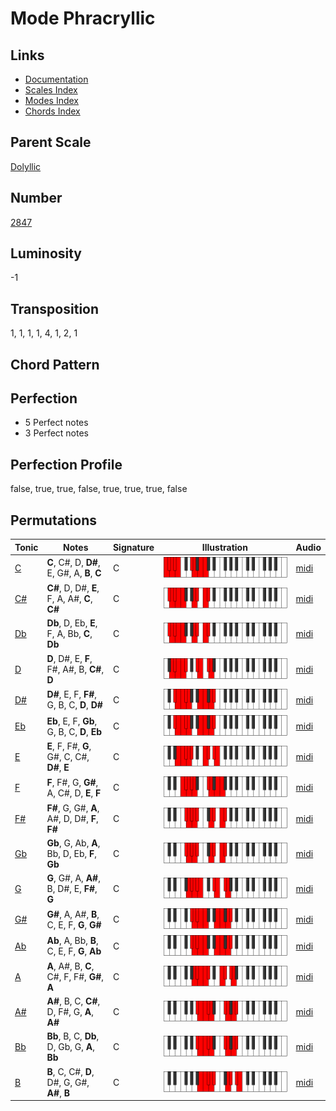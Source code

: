# Mode Phracryllic

## Links

- [Documentation](README.md)
- [Scales Index](Scales.md)
- [Modes Index](Modes.md)
- [Chords Index](Chords.md)

## Parent Scale

[Dolyllic](ScaleDolyllic.md)

## Number

[2847](https://ianring.com/musictheory/scales/2847)

## Luminosity

-1

## Transposition

1, 1, 1, 1, 4, 1, 2, 1

## Chord Pattern



## Perfection

- 5 Perfect notes
- 3 Perfect notes

## Perfection Profile

false, true, true, false, true, true, true, false

## Permutations

| Tonic | Notes | Signature | Illustration | Audio |
|-------|-------|-----------|--------------|-------|
| [C](ModeCNaturalPhracryllic.md) | **C**, C#, D, **D#**, E, G#, A, **B**, **C** | C | ![CNaturalPhracryllic](ModeCNaturalPhracryllic.png) | [midi](https://github.com/edipermadi/music/blob/main/docs/ModeCNaturalPhracryllic.mid?raw=true) |
| [C#](ModeCSharpPhracryllic.md) | **C#**, D, D#, **E**, F, A, A#, **C**, **C#** | C | ![CSharpPhracryllic](ModeCSharpPhracryllic.png) | [midi](https://github.com/edipermadi/music/blob/main/docs/ModeCSharpPhracryllic.mid?raw=true) |
| [Db](ModeDFlatPhracryllic.md) | **Db**, D, Eb, **E**, F, A, Bb, **C**, **Db** | C | ![DFlatPhracryllic](ModeDFlatPhracryllic.png) | [midi](https://github.com/edipermadi/music/blob/main/docs/ModeDFlatPhracryllic.mid?raw=true) |
| [D](ModeDNaturalPhracryllic.md) | **D**, D#, E, **F**, F#, A#, B, **C#**, **D** | C | ![DNaturalPhracryllic](ModeDNaturalPhracryllic.png) | [midi](https://github.com/edipermadi/music/blob/main/docs/ModeDNaturalPhracryllic.mid?raw=true) |
| [D#](ModeDSharpPhracryllic.md) | **D#**, E, F, **F#**, G, B, C, **D**, **D#** | C | ![DSharpPhracryllic](ModeDSharpPhracryllic.png) | [midi](https://github.com/edipermadi/music/blob/main/docs/ModeDSharpPhracryllic.mid?raw=true) |
| [Eb](ModeEFlatPhracryllic.md) | **Eb**, E, F, **Gb**, G, B, C, **D**, **Eb** | C | ![EFlatPhracryllic](ModeEFlatPhracryllic.png) | [midi](https://github.com/edipermadi/music/blob/main/docs/ModeEFlatPhracryllic.mid?raw=true) |
| [E](ModeENaturalPhracryllic.md) | **E**, F, F#, **G**, G#, C, C#, **D#**, **E** | C | ![ENaturalPhracryllic](ModeENaturalPhracryllic.png) | [midi](https://github.com/edipermadi/music/blob/main/docs/ModeENaturalPhracryllic.mid?raw=true) |
| [F](ModeFNaturalPhracryllic.md) | **F**, F#, G, **G#**, A, C#, D, **E**, **F** | C | ![FNaturalPhracryllic](ModeFNaturalPhracryllic.png) | [midi](https://github.com/edipermadi/music/blob/main/docs/ModeFNaturalPhracryllic.mid?raw=true) |
| [F#](ModeFSharpPhracryllic.md) | **F#**, G, G#, **A**, A#, D, D#, **F**, **F#** | C | ![FSharpPhracryllic](ModeFSharpPhracryllic.png) | [midi](https://github.com/edipermadi/music/blob/main/docs/ModeFSharpPhracryllic.mid?raw=true) |
| [Gb](ModeGFlatPhracryllic.md) | **Gb**, G, Ab, **A**, Bb, D, Eb, **F**, **Gb** | C | ![GFlatPhracryllic](ModeGFlatPhracryllic.png) | [midi](https://github.com/edipermadi/music/blob/main/docs/ModeGFlatPhracryllic.mid?raw=true) |
| [G](ModeGNaturalPhracryllic.md) | **G**, G#, A, **A#**, B, D#, E, **F#**, **G** | C | ![GNaturalPhracryllic](ModeGNaturalPhracryllic.png) | [midi](https://github.com/edipermadi/music/blob/main/docs/ModeGNaturalPhracryllic.mid?raw=true) |
| [G#](ModeGSharpPhracryllic.md) | **G#**, A, A#, **B**, C, E, F, **G**, **G#** | C | ![GSharpPhracryllic](ModeGSharpPhracryllic.png) | [midi](https://github.com/edipermadi/music/blob/main/docs/ModeGSharpPhracryllic.mid?raw=true) |
| [Ab](ModeAFlatPhracryllic.md) | **Ab**, A, Bb, **B**, C, E, F, **G**, **Ab** | C | ![AFlatPhracryllic](ModeAFlatPhracryllic.png) | [midi](https://github.com/edipermadi/music/blob/main/docs/ModeAFlatPhracryllic.mid?raw=true) |
| [A](ModeANaturalPhracryllic.md) | **A**, A#, B, **C**, C#, F, F#, **G#**, **A** | C | ![ANaturalPhracryllic](ModeANaturalPhracryllic.png) | [midi](https://github.com/edipermadi/music/blob/main/docs/ModeANaturalPhracryllic.mid?raw=true) |
| [A#](ModeASharpPhracryllic.md) | **A#**, B, C, **C#**, D, F#, G, **A**, **A#** | C | ![ASharpPhracryllic](ModeASharpPhracryllic.png) | [midi](https://github.com/edipermadi/music/blob/main/docs/ModeASharpPhracryllic.mid?raw=true) |
| [Bb](ModeBFlatPhracryllic.md) | **Bb**, B, C, **Db**, D, Gb, G, **A**, **Bb** | C | ![BFlatPhracryllic](ModeBFlatPhracryllic.png) | [midi](https://github.com/edipermadi/music/blob/main/docs/ModeBFlatPhracryllic.mid?raw=true) |
| [B](ModeBNaturalPhracryllic.md) | **B**, C, C#, **D**, D#, G, G#, **A#**, **B** | C | ![BNaturalPhracryllic](ModeBNaturalPhracryllic.png) | [midi](https://github.com/edipermadi/music/blob/main/docs/ModeBNaturalPhracryllic.mid?raw=true) |
